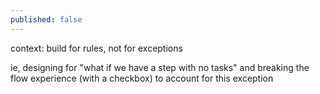 ```yaml
---
published: false
---
```


context: build for rules, not for exceptions

ie, designing for "what if we have a step with no tasks" and breaking the flow experience (with a checkbox) to account for this exception